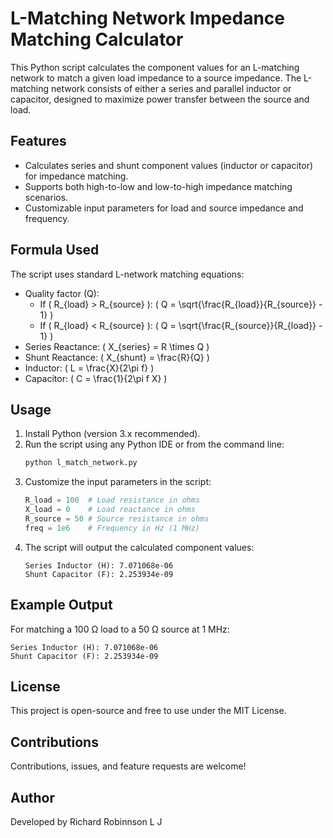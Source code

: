 # L-Matching Network Impedance Matching Calculator

This Python script calculates the component values for an L-matching network to match a given load impedance to a source impedance. The L-matching network consists of either a series and parallel inductor or capacitor, designed to maximize power transfer between the source and load.

## Features
- Calculates series and shunt component values (inductor or capacitor) for impedance matching.
- Supports both high-to-low and low-to-high impedance matching scenarios.
- Customizable input parameters for load and source impedance and frequency.

## Formula Used
The script uses standard L-network matching equations:
- Quality factor (Q):
  - If \( R_{load} > R_{source} \): \( Q = \sqrt{\frac{R_{load}}{R_{source}} - 1} \)
  - If \( R_{load} < R_{source} \): \( Q = \sqrt{\frac{R_{source}}{R_{load}} - 1} \)
- Series Reactance: \( X_{series} = R \times Q \)
- Shunt Reactance: \( X_{shunt} = \frac{R}{Q} \)
- Inductor: \( L = \frac{X}{2\pi f} \)
- Capacitor: \( C = \frac{1}{2\pi f X} \)

## Usage
1. Install Python (version 3.x recommended).
2. Run the script using any Python IDE or from the command line:
   ```bash
   python l_match_network.py
   ```
3. Customize the input parameters in the script:
   ```python
   R_load = 100  # Load resistance in ohms
   X_load = 0    # Load reactance in ohms
   R_source = 50 # Source resistance in ohms
   freq = 1e6    # Frequency in Hz (1 MHz)
   ```
4. The script will output the calculated component values:
   ```
   Series Inductor (H): 7.071068e-06
   Shunt Capacitor (F): 2.253934e-09
   ```

## Example Output
For matching a 100 Ω load to a 50 Ω source at 1 MHz:
```
Series Inductor (H): 7.071068e-06
Shunt Capacitor (F): 2.253934e-09
```

## License
This project is open-source and free to use under the MIT License.

## Contributions
Contributions, issues, and feature requests are welcome!

## Author
Developed by Richard Robinnson L J

